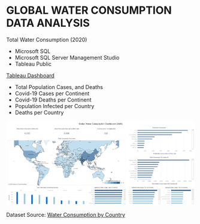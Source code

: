# GLOBAL WATER CONSUMPTION DATA ANALYSIS

Total Water Consumption (2020)

* Microsoft SQL 
* Microsoft SQL Server Management Studio
* Tableau Public

[Tableau Dashboard](https://public.tableau.com/views/WaterConsumptionDashboard_17385586007740/Dashboard1?:language=en-US&:sid=&:redirect=auth&:display_count=n&:origin=viz_share_link)

* Total Population Cases, and Deaths
* Covid-19 Cases per Continent
* Covid-19 Deaths per Continent
* Population Infected per Country
* Deaths per Country

![Dashboard](https://github.com/yanraze/Global-Water-Consumption-Data-Analysis/blob/main/Water%20Consumption%20Dashboard.png)

Dataset Source: [Water Consumption by Country ](https://worldpopulationreview.com/country-rankings/water-consumption-by-country)
